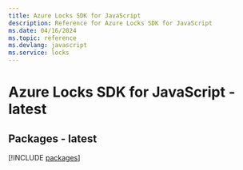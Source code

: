```yaml
---
title: Azure Locks SDK for JavaScript
description: Reference for Azure Locks SDK for JavaScript
ms.date: 04/16/2024
ms.topic: reference
ms.devlang: javascript
ms.service: locks
---
```

# Azure Locks SDK for JavaScript - latest
## Packages - latest
[!INCLUDE [packages](locks-index.md)]